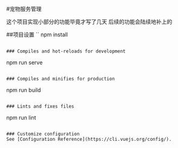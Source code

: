 
#宠物服务管理

这个项目实现小部分的功能毕竟才写了几天 后续的功能会陆续地补上的


##项目设置
``
npm install
```

### Compiles and hot-reloads for development
```
npm run serve
```

### Compiles and minifies for production
```
npm run build
```

### Lints and fixes files
```
npm run lint
```

### Customize configuration
See [Configuration Reference](https://cli.vuejs.org/config/).
